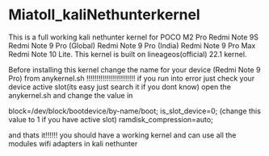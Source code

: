 # Miatoll_kaliNethunterkernel
This is a full working kali nethunter kernel for POCO M2 Pro Redmi Note 9S Redmi Note 9 Pro (Global) Redmi Note 9 Pro (India) Redmi Note 9 Pro Max Redmi Note 10 Lite. 
This kernel is built on lineageos(official) 22.1 kernel.

Before installing this kernel change the name for your device (Redmi Note 9 Pro) from anykernel.sh
                        !!!!!!!!!!!!!!!!!!!!!!!!
if you run into error just check your device active slot(its easy just search it if you dont know)
open the anykernel.sh and change the value in

block=/dev/block/bootdevice/by-name/boot;
is_slot_device=0;  (change this value to 1 if you have active slot) 
ramdisk_compression=auto;


and thats it!!!!!!
you should have a working kernel and can use all the modules wifi adapters in kali nethunter 
